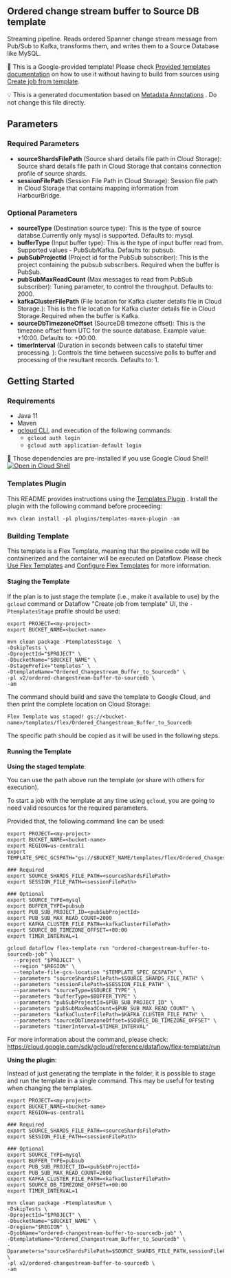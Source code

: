 
Ordered change stream buffer to Source DB template
---
Streaming pipeline. Reads ordered Spanner change stream message from Pub/Sub to
Kafka, transforms them, and writes them to a Source Database like MySQL.


:memo: This is a Google-provided template! Please
check [Provided templates documentation](https://cloud.google.com/dataflow/docs/guides/templates/provided-templates)
on how to use it without having to build from sources using [Create job from template](https://console.cloud.google.com/dataflow/createjob?template=Ordered_Changestream_Buffer_to_Sourcedb).

:bulb: This is a generated documentation based
on [Metadata Annotations](https://github.com/GoogleCloudPlatform/DataflowTemplates#metadata-annotations)
. Do not change this file directly.

## Parameters

### Required Parameters

* **sourceShardsFilePath** (Source shard details file path in Cloud Storage): Source shard details file path in Cloud Storage that contains connection profile of source shards.
* **sessionFilePath** (Session File Path in Cloud Storage): Session file path in Cloud Storage that contains mapping information from HarbourBridge.

### Optional Parameters

* **sourceType** (Destination source type): This is the type of source databse.Currently only mysql is supported. Defaults to: mysql.
* **bufferType** (Input buffer type): This is the type of input buffer read from. Supported values - PubSub/Kafka. Defaults to: pubsub.
* **pubSubProjectId** (Project id for the PubSub subscriber): This is the project containing the pubsub subscribers. Required when the buffer is PubSub.
* **pubSubMaxReadCount** (Max messages to read from PubSub subscriber): Tuning parameter, to control the throughput. Defaults to: 2000.
* **kafkaClusterFilePath** (File location for Kafka cluster details file in Cloud Storage.): This is the file location for Kafka cluster details file in Cloud Storage.Required when the buffer is Kafka.
* **sourceDbTimezoneOffset** (SourceDB timezone offset): This is the timezone offset from UTC for the source database. Example value: +10:00. Defaults to: +00:00.
* **timerInterval** (Duration in seconds between calls to stateful timer processing. ): Controls the time between succssive polls to buffer and processing of the resultant records. Defaults to: 1.



## Getting Started

### Requirements

* Java 11
* Maven
* [gcloud CLI](https://cloud.google.com/sdk/gcloud), and execution of the
  following commands:
  * `gcloud auth login`
  * `gcloud auth application-default login`

:star2: Those dependencies are pre-installed if you use Google Cloud Shell!
[![Open in Cloud Shell](http://gstatic.com/cloudssh/images/open-btn.svg)](https://console.cloud.google.com/cloudshell/editor?cloudshell_git_repo=https%3A%2F%2Fgithub.com%2FGoogleCloudPlatform%2FDataflowTemplates.git&cloudshell_open_in_editor=v2/ordered-changestream-buffer-to-sourcedb/src/main/java/com/google/cloud/teleport/v2/templates/OrderedChangestreamBufferToSourceDb.java)

### Templates Plugin

This README provides instructions using
the [Templates Plugin](https://github.com/GoogleCloudPlatform/DataflowTemplates#templates-plugin)
. Install the plugin with the following command before proceeding:

```shell
mvn clean install -pl plugins/templates-maven-plugin -am
```

### Building Template

This template is a Flex Template, meaning that the pipeline code will be
containerized and the container will be executed on Dataflow. Please
check [Use Flex Templates](https://cloud.google.com/dataflow/docs/guides/templates/using-flex-templates)
and [Configure Flex Templates](https://cloud.google.com/dataflow/docs/guides/templates/configuring-flex-templates)
for more information.

#### Staging the Template

If the plan is to just stage the template (i.e., make it available to use) by
the `gcloud` command or Dataflow "Create job from template" UI,
the `-PtemplatesStage` profile should be used:

```shell
export PROJECT=<my-project>
export BUCKET_NAME=<bucket-name>

mvn clean package -PtemplatesStage  \
-DskipTests \
-DprojectId="$PROJECT" \
-DbucketName="$BUCKET_NAME" \
-DstagePrefix="templates" \
-DtemplateName="Ordered_Changestream_Buffer_to_Sourcedb" \
-pl v2/ordered-changestream-buffer-to-sourcedb \
-am
```


The command should build and save the template to Google Cloud, and then print
the complete location on Cloud Storage:

```
Flex Template was staged! gs://<bucket-name>/templates/flex/Ordered_Changestream_Buffer_to_Sourcedb
```

The specific path should be copied as it will be used in the following steps.

#### Running the Template

**Using the staged template**:

You can use the path above run the template (or share with others for execution).

To start a job with the template at any time using `gcloud`, you are going to
need valid resources for the required parameters.

Provided that, the following command line can be used:

```shell
export PROJECT=<my-project>
export BUCKET_NAME=<bucket-name>
export REGION=us-central1
export TEMPLATE_SPEC_GCSPATH="gs://$BUCKET_NAME/templates/flex/Ordered_Changestream_Buffer_to_Sourcedb"

### Required
export SOURCE_SHARDS_FILE_PATH=<sourceShardsFilePath>
export SESSION_FILE_PATH=<sessionFilePath>

### Optional
export SOURCE_TYPE=mysql
export BUFFER_TYPE=pubsub
export PUB_SUB_PROJECT_ID=<pubSubProjectId>
export PUB_SUB_MAX_READ_COUNT=2000
export KAFKA_CLUSTER_FILE_PATH=<kafkaClusterFilePath>
export SOURCE_DB_TIMEZONE_OFFSET=+00:00
export TIMER_INTERVAL=1

gcloud dataflow flex-template run "ordered-changestream-buffer-to-sourcedb-job" \
  --project "$PROJECT" \
  --region "$REGION" \
  --template-file-gcs-location "$TEMPLATE_SPEC_GCSPATH" \
  --parameters "sourceShardsFilePath=$SOURCE_SHARDS_FILE_PATH" \
  --parameters "sessionFilePath=$SESSION_FILE_PATH" \
  --parameters "sourceType=$SOURCE_TYPE" \
  --parameters "bufferType=$BUFFER_TYPE" \
  --parameters "pubSubProjectId=$PUB_SUB_PROJECT_ID" \
  --parameters "pubSubMaxReadCount=$PUB_SUB_MAX_READ_COUNT" \
  --parameters "kafkaClusterFilePath=$KAFKA_CLUSTER_FILE_PATH" \
  --parameters "sourceDbTimezoneOffset=$SOURCE_DB_TIMEZONE_OFFSET" \
  --parameters "timerInterval=$TIMER_INTERVAL"
```

For more information about the command, please check:
https://cloud.google.com/sdk/gcloud/reference/dataflow/flex-template/run


**Using the plugin**:

Instead of just generating the template in the folder, it is possible to stage
and run the template in a single command. This may be useful for testing when
changing the templates.

```shell
export PROJECT=<my-project>
export BUCKET_NAME=<bucket-name>
export REGION=us-central1

### Required
export SOURCE_SHARDS_FILE_PATH=<sourceShardsFilePath>
export SESSION_FILE_PATH=<sessionFilePath>

### Optional
export SOURCE_TYPE=mysql
export BUFFER_TYPE=pubsub
export PUB_SUB_PROJECT_ID=<pubSubProjectId>
export PUB_SUB_MAX_READ_COUNT=2000
export KAFKA_CLUSTER_FILE_PATH=<kafkaClusterFilePath>
export SOURCE_DB_TIMEZONE_OFFSET=+00:00
export TIMER_INTERVAL=1

mvn clean package -PtemplatesRun \
-DskipTests \
-DprojectId="$PROJECT" \
-DbucketName="$BUCKET_NAME" \
-Dregion="$REGION" \
-DjobName="ordered-changestream-buffer-to-sourcedb-job" \
-DtemplateName="Ordered_Changestream_Buffer_to_Sourcedb" \
-Dparameters="sourceShardsFilePath=$SOURCE_SHARDS_FILE_PATH,sessionFilePath=$SESSION_FILE_PATH,sourceType=$SOURCE_TYPE,bufferType=$BUFFER_TYPE,pubSubProjectId=$PUB_SUB_PROJECT_ID,pubSubMaxReadCount=$PUB_SUB_MAX_READ_COUNT,kafkaClusterFilePath=$KAFKA_CLUSTER_FILE_PATH,sourceDbTimezoneOffset=$SOURCE_DB_TIMEZONE_OFFSET,timerInterval=$TIMER_INTERVAL" \
-pl v2/ordered-changestream-buffer-to-sourcedb \
-am
```
